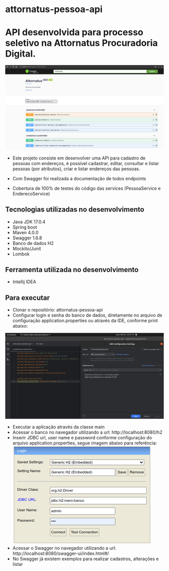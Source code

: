 # attornatus-pessoa-api

# API desenvolvida para processo seletivo na Attornatus Procuradoria Digital.

![Print da API rodando com Swagger](https://github.com/Felipe-Noguez/only-assets/blob/main/attornatus-api/Swagger1.png?raw=true)

* Este projeto consiste em desenvolver uma API para cadastro de pessoas com endereços, é possível cadastrar, editar, consultar e listar pessoas (por atributos), criar e listar endereços das pessoas.

* Com Swagger foi realizada a documentação de todos endpoints
* Cobertura de 100% de testes do código das services (PessoaService e EnderecoService)

## Tecnologias utilizadas no desenvolvimento
* Java JDK 17.0.4
* Spring boot
* Maven 4.0.0
* Swagger 1.6.8
* Banco de dados H2
* Mockito/Junit
* Lombok

## Ferramenta utilizada no desenvolvimento
* Intellij IDEA

## Para executar
* Clonar o repositório: attornatus-pessoa-api
* Configurar login e senha do banco de dados, diretamente no arquivo de configuração application.properties ou através da IDE, conforme print abaixo:

![Print da configuração de login e senha do bando H2](https://github.com/Felipe-Noguez/only-assets/blob/main/attornatus-api/IDE1.png?raw=true)

* Executar a aplicação através da classe main
* Acessar o banco no navegador utilizando a url: http://localhost:8080/h2
* Inserir JDBC url, user name e password conforme configuração do arquivo application.properties, segue imagem abaixo para referência:
![Print de referência para configuração do acesso ao H2](https://github.com/Felipe-Noguez/only-assets/blob/main/attornatus-api/H2.png?raw=true)
* Acessar o Swagger no navegador utilizando a url: http://localhost:8080/swagger-ui/index.html#/
* No Swagger já existem exemplos para realizar cadastros, alterações e listar
